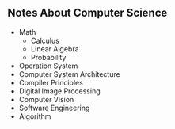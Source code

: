 ## Notes About Computer Science

* Math
  * Calculus
  * Linear Algebra
  * Probability
* Operation System
* Computer System Architecture
* Compiler Principles
* Digital Image Processing
* Computer Vision
* Software Engineering
* Algorithm